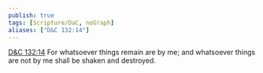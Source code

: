 ```yaml
---
publish: true
tags: [Scripture/DaC, noGraph]
aliases: ["D&C 132:14"]
---
```

[D&C 132:14](https://churchofjesuschrist.org/study/scriptures/dc-testament/dc/132?lang=eng&id=p14#p14) For whatsoever things remain are by me; and whatsoever things are not by me shall be shaken and destroyed.
